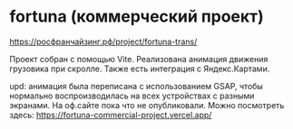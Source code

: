 # fortuna (коммерческий проект)

https://росфранчайзинг.рф/project/fortuna-trans/

Проект собран с помощью Vite. Реализована анимация движения грузовика при скролле. Также есть интеграция с Яндекс.Картами.

upd: анимация была переписана с использованием GSAP, чтобы нормально воспроизводилась на всех устройствах с разными экранами. На оф.сайте пока что не опубликовали. Можно посмотреть здесь: https://fortuna-commercial-project.vercel.app/
